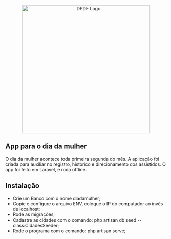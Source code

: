 <p align="center"><a href="https://laravel.com" target="_blank"><img src="" width="400" alt="DPDF Logo"></a></p>

## App para o dia da mulher

O dia da mulher acontece toda primeira segunda do mês. A aplicação foi criada para auxiliar no registro, historico e direcionamento dos assistidos.
O app foi feito em Laravel, e roda offline.

## Instalação
- Crie um Banco com o nome diadamulher;
- Copie e configure o arquivo ENV, coloque o IP do computador ao invés de localhost;
- Rode as migrações;
- Cadastre as cidades com o comando: php artisan db:seed --class:CidadesSeeder;
- Rode o programa com o comando: php artisan serve;
